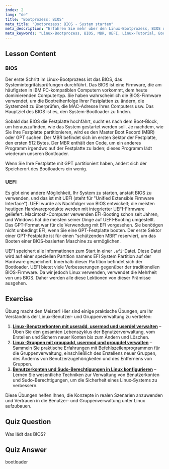 ```yaml
---
index: 2
lang: "de"
title: "Bootprozess: BIOS"
meta_title: "Bootprozess: BIOS - System starten"
meta_description: "Erfahren Sie mehr über den Linux-Bootprozess, BIOS und MBR. Verstehen Sie, wie Ihr System startet, mit dieser anfängerfreundlichen Anleitung. Entdecken Sie UEFI-Konzepte!"
meta_keywords: "Linux-Bootprozess, BIOS, MBR, UEFI, Linux-Tutorial, Bootloader, Linux für Anfänger, Systemstart"
---
```


## Lesson Content

### BIOS

Der erste Schritt im Linux-Bootprozess ist das BIOS, das Systemintegritätsprüfungen durchführt. Das BIOS ist eine Firmware, die am häufigsten in IBM PC-kompatiblen Computern vorkommt, dem heute dominierenden Computertyp. Sie haben wahrscheinlich die BIOS-Firmware verwendet, um die Bootreihenfolge Ihrer Festplatten zu ändern, die Systemzeit zu überprüfen, die MAC-Adresse Ihres Computers usw. Das Hauptziel des BIOS ist es, den System-Bootloader zu finden.

Sobald das BIOS die Festplatte hochfährt, sucht es nach dem Boot-Block, um herauszufinden, wie das System gestartet werden soll. Je nachdem, wie Sie Ihre Festplatte partitionieren, wird es den Master Boot Record (MBR) oder GPT suchen. Der MBR befindet sich im ersten Sektor der Festplatte, den ersten 512 Bytes. Der MBR enthält den Code, um ein anderes Programm irgendwo auf der Festplatte zu laden; dieses Programm lädt wiederum unseren Bootloader.

Wenn Sie Ihre Festplatte mit GPT partitioniert haben, ändert sich der Speicherort des Bootloaders ein wenig.

### UEFI

Es gibt eine andere Möglichkeit, Ihr System zu starten, anstatt BIOS zu verwenden, und das ist mit UEFI (steht für "Unified Extensible Firmware Interface"). UEFI wurde als Nachfolger von BIOS entwickelt; die meisten heutigen Hardwareprodukte werden mit integrierter UEFI-Firmware geliefert. Macintosh-Computer verwenden EFI-Booting schon seit Jahren, und Windows hat die meisten seiner Dinge auf UEFI-Booting umgestellt. Das GPT-Format war für die Verwendung mit EFI vorgesehen. Sie benötigen nicht unbedingt EFI, wenn Sie eine GPT-Festplatte booten. Der erste Sektor einer GPT-Festplatte ist für einen "schützenden MBR" reserviert, um das Booten einer BIOS-basierten Maschine zu ermöglichen.

UEFI speichert alle Informationen zum Start in einer `.efi`-Datei. Diese Datei wird auf einer speziellen Partition namens EFI System Partition auf der Hardware gespeichert. Innerhalb dieser Partition befindet sich der Bootloader. UEFI bietet viele Verbesserungen gegenüber der traditionellen BIOS-Firmware. Da wir jedoch Linux verwenden, verwendet die Mehrheit von uns BIOS. Daher werden alle diese Lektionen von dieser Prämisse ausgehen.

## Exercise

Übung macht den Meister! Hier sind einige praktische Übungen, um Ihr Verständnis der Linux-Benutzer- und Gruppenverwaltung zu vertiefen:

1. **[Linux-Benutzerkonten mit useradd, usermod und userdel verwalten](https://labex.io/de/labs/comptia-manage-linux-user-accounts-with-useradd-usermod-and-userdel-590837)** – Üben Sie den gesamten Lebenszyklus der Benutzerverwaltung, vom Erstellen und Sichern neuer Konten bis zum Ändern und Löschen.
2. **[Linux-Gruppen mit groupadd, usermod und groupdel verwalten](https://labex.io/de/labs/comptia-manage-linux-groups-with-groupadd-usermod-and-groupdel-590836)** – Sammeln Sie praktische Erfahrungen mit Befehlszeilenprogrammen für die Gruppenverwaltung, einschließlich des Erstellens neuer Gruppen, des Änderns von Benutzerzugehörigkeiten und des Entfernens von Gruppen.
3. **[Benutzerkonten und Sudo-Berechtigungen in Linux konfigurieren](https://labex.io/de/labs/comptia-configure-user-accounts-and-sudo-privileges-in-linux-590856)** – Lernen Sie wesentliche Techniken zur Verwaltung von Benutzerkonten und Sudo-Berechtigungen, um die Sicherheit eines Linux-Systems zu verbessern.

Diese Übungen helfen Ihnen, die Konzepte in realen Szenarien anzuwenden und Vertrauen in die Benutzer- und Gruppenverwaltung unter Linux aufzubauen.

## Quiz Question

Was lädt das BIOS?

## Quiz Answer

bootloader
